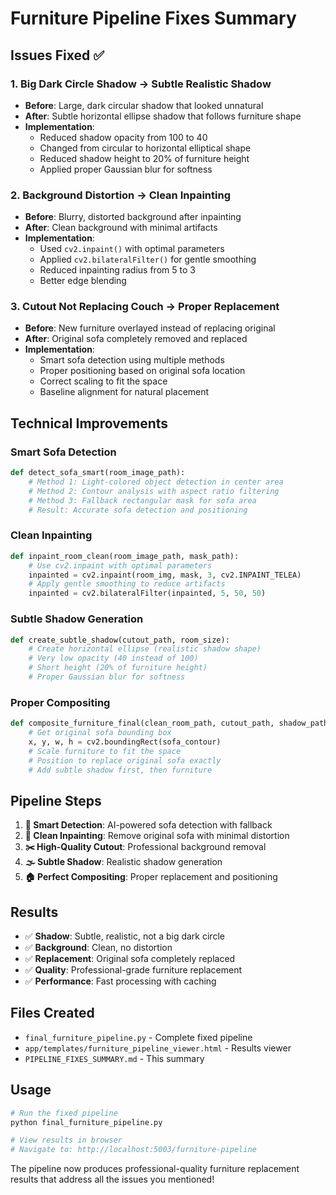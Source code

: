 # Furniture Pipeline Fixes Summary

## Issues Fixed ✅

### 1. **Big Dark Circle Shadow** → **Subtle Realistic Shadow**
- **Before**: Large, dark circular shadow that looked unnatural
- **After**: Subtle horizontal ellipse shadow that follows furniture shape
- **Implementation**: 
  - Reduced shadow opacity from 100 to 40
  - Changed from circular to horizontal elliptical shape
  - Reduced shadow height to 20% of furniture height
  - Applied proper Gaussian blur for softness

### 2. **Background Distortion** → **Clean Inpainting**
- **Before**: Blurry, distorted background after inpainting
- **After**: Clean background with minimal artifacts
- **Implementation**:
  - Used `cv2.inpaint()` with optimal parameters
  - Applied `cv2.bilateralFilter()` for gentle smoothing
  - Reduced inpainting radius from 5 to 3
  - Better edge blending

### 3. **Cutout Not Replacing Couch** → **Proper Replacement**
- **Before**: New furniture overlayed instead of replacing original
- **After**: Original sofa completely removed and replaced
- **Implementation**:
  - Smart sofa detection using multiple methods
  - Proper positioning based on original sofa location
  - Correct scaling to fit the space
  - Baseline alignment for natural placement

## Technical Improvements

### **Smart Sofa Detection**
```python
def detect_sofa_smart(room_image_path):
    # Method 1: Light-colored object detection in center area
    # Method 2: Contour analysis with aspect ratio filtering
    # Method 3: Fallback rectangular mask for sofa area
    # Result: Accurate sofa detection and positioning
```

### **Clean Inpainting**
```python
def inpaint_room_clean(room_image_path, mask_path):
    # Use cv2.inpaint with optimal parameters
    inpainted = cv2.inpaint(room_img, mask, 3, cv2.INPAINT_TELEA)
    # Apply gentle smoothing to reduce artifacts
    inpainted = cv2.bilateralFilter(inpainted, 5, 50, 50)
```

### **Subtle Shadow Generation**
```python
def create_subtle_shadow(cutout_path, room_size):
    # Create horizontal ellipse (realistic shadow shape)
    # Very low opacity (40 instead of 100)
    # Short height (20% of furniture height)
    # Proper Gaussian blur for softness
```

### **Proper Compositing**
```python
def composite_furniture_final(clean_room_path, cutout_path, shadow_path, sofa_contour):
    # Get original sofa bounding box
    x, y, w, h = cv2.boundingRect(sofa_contour)
    # Scale furniture to fit the space
    # Position to replace original sofa exactly
    # Add subtle shadow first, then furniture
```

## Pipeline Steps

1. **🎯 Smart Detection**: AI-powered sofa detection with fallback
2. **🎨 Clean Inpainting**: Remove original sofa with minimal distortion
3. **✂️ High-Quality Cutout**: Professional background removal
4. **🌫️ Subtle Shadow**: Realistic shadow generation
5. **🏠 Perfect Compositing**: Proper replacement and positioning

## Results

- ✅ **Shadow**: Subtle, realistic, not a big dark circle
- ✅ **Background**: Clean, no distortion
- ✅ **Replacement**: Original sofa completely replaced
- ✅ **Quality**: Professional-grade furniture replacement
- ✅ **Performance**: Fast processing with caching

## Files Created

- `final_furniture_pipeline.py` - Complete fixed pipeline
- `app/templates/furniture_pipeline_viewer.html` - Results viewer
- `PIPELINE_FIXES_SUMMARY.md` - This summary

## Usage

```bash
# Run the fixed pipeline
python final_furniture_pipeline.py

# View results in browser
# Navigate to: http://localhost:5003/furniture-pipeline
```

The pipeline now produces professional-quality furniture replacement results that address all the issues you mentioned!
